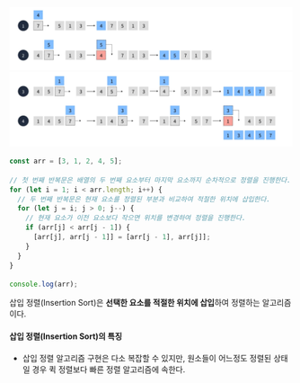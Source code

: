 ![삽입 정렬 과정 1](/assets/images/algorithm/sort/insertion_sort_step_1.webp)
![삽입 정렬 과정 2](/assets/images/algorithm/sort/insertion_sort_step_2.webp)

```javascript
const arr = [3, 1, 2, 4, 5];

// 첫 번째 반복문은 배열의 두 번째 요소부터 마지막 요소까지 순차적으로 정렬을 진행한다.
for (let i = 1; i < arr.length; i++) {
  // 두 번째 반복문은 현재 요소를 정렬된 부분과 비교하여 적절한 위치에 삽입한다.
  for (let j = i; j > 0; j--) {
    // 현재 요소가 이전 요소보다 작으면 위치를 변경하여 정렬을 진행한다.
    if (arr[j] < arr[j - 1]) {
      [arr[j], arr[j - 1]] = [arr[j - 1], arr[j]];
    }
  }
}

console.log(arr);
```

삽입 정렬(Insertion Sort)은 **선택한 요소를 적절한 위치에 삽입**하여 정렬하는 알고리즘이다.

#### 삽입 정렬(Insertion Sort)의 특징

- 삽입 정렬 알고리즘 구현은 다소 복잡할 수 있지만, 원소들이 어느정도 정렬된 상태일 경우 퀵 정렬보다 빠른 정렬 알고리즘에 속한다.
